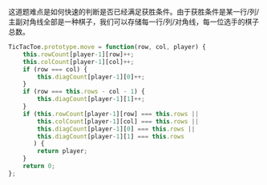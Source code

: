 这道题难点是如何快速的判断是否已经满足获胜条件。由于获胜条件是某一行/列/主副对角线全部是一种棋子，我们可以存储每一行/列/对角线，每一位选手的棋子总数。

```javascript
TicTacToe.prototype.move = function(row, col, player) {
    this.rowCount[player-1][row]++;
    this.colCount[player-1][col]++;
    if (row === col) {
        this.diagCount[player-1][0]++;
    }
    if (row === this.rows - col - 1) {
        this.diagCount[player-1][1]++;
    }
    if (this.rowCount[player-1][row] === this.rows ||
        this.colCount[player-1][col] === this.rows ||
        this.diagCount[player-1][0] === this.rows ||
        this.diagCount[player-1][1] === this.rows
       ) {
        return player;
    }
    return 0;
};
```
